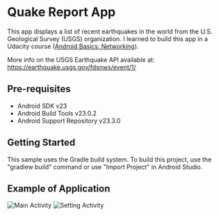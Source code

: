 Quake Report App
===================================

This app displays a list of recent earthquakes in the world from the U.S. Geological Survey (USGS) organization.
I learned to build this app in a Udacity course ([Android Basics: Networking](https://www.udacity.com/course/android-basics-networking--ud843)).

More info on the USGS Earthquake API available at: https://earthquake.usgs.gov/fdsnws/event/1/

Pre-requisites
--------------

- Android SDK v23
- Android Build Tools v23.0.2
- Android Support Repository v23.3.0

Getting Started
---------------

This sample uses the Gradle build system. To build this project, use the
"gradlew build" command or use "Import Project" in Android Studio.

Example of Application
---------------

![Main Activity](https://i.imgur.com/z799Rgll.jpg) ![Setting Activity](https://i.imgur.com/bubEA0ql.jpg)
